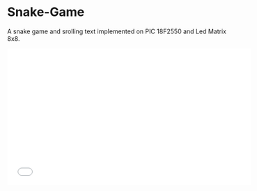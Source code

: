 Snake-Game
==========
A snake game and srolling text implemented on PIC 18F2550 and Led Matrix 8x8.
<iframe width="560" height="315" src="//www.youtube.com/embed/UXIN86BGX9A?rel=0" frameborder="0" allowfullscreen></iframe>
